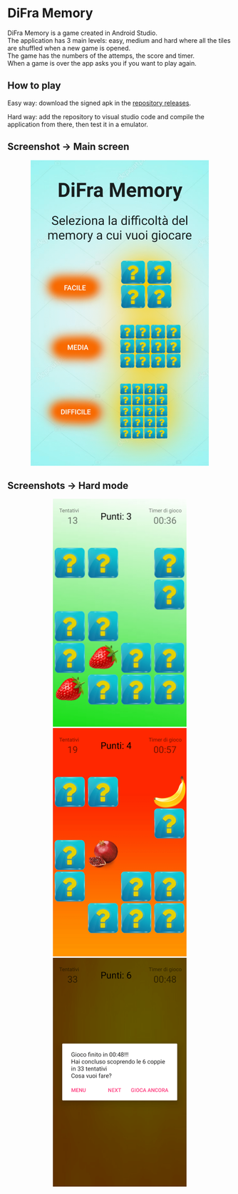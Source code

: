 # DiFra Memory
DiFra Memory is a game created in Android Studio.  
The application has 3 main levels: easy, medium and hard where all the tiles are shuffled when a new game is opened.  
The game has the numbers of the attemps, the score and timer.  
When a game is over the app asks you if you want to play again.

## How to play
Easy way: download the signed apk in the [repository releases](https://github.com/MarcoDiFrancesco/DiFraMemory/releases/latest).

Hard way: add the repository to visual studio code and compile the application from there, then test it in a emulator.

## Screenshot → Main screen

<div style="text-align:center">
  <img src='assets/screenshot/MainScreen.png' alt='Main screen' width=400 >
</div>

## Screenshots → Hard mode

<div style="text-align:center">
  <img src='assets/screenshot/ChoiseCorrect.png' alt='Main screen' width=300 >
  <img src='assets/screenshot/ChoiseNotCorrect.png' alt='Main screen' width=300 >
  <img src='assets/screenshot/EndGame.png' alt='End game' width=300 >
</div>
